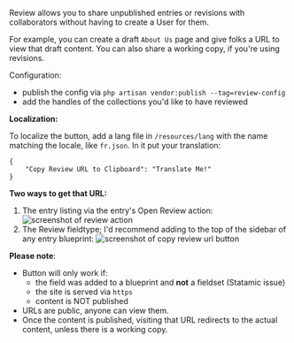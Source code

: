 Review allows you to share unpublished entries or revisions with collaborators without having to create a User for them.

For example, you can create a draft `About Us` page and give folks a URL to view that draft content. You can also share a working copy, if you're using revisions.

Configuration:
* publish the config via `php artisan vendor:publish --tag=review-config`
* add the handles of the collections you'd like to have reviewed

**Localization:**

To localize the button, add a lang file in `/resources/lang` with the name matching the locale, like `fr.json`. In it put your translation:

```
{
    "Copy Review URL to Clipboard": "Translate Me!"
}
```

**Two ways to get that URL:**

1. The entry listing via the entry's Open Review action: ![screenshot of review action](https://github.com/transformstudios/statamic-review/raw/main/img/Open%20Review%20Action.png "Review Action")
2. The Review fieldtype; I'd recommend adding to the top of the sidebar of any entry blueprint: ![screenshot of copy review url button](https://github.com/transformstudios/statamic-review/raw/main/img/Copy%20URL%20Button.png "Copy Review URL Button")

**Please note**:

* Button will only work if:
  * the field was added to a blueprint and **not** a fieldset (Statamic issue)
  * the site is served via `https`
  * content is NOT published
* URLs are public, anyone can view them.
* Once the content is published, visiting that URL redirects to the actual content, unless there is a working copy.
